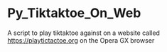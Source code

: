 # Py_Tiktaktoe_On_Web
A script to play tiktaktoe against on a website called https://playtictactoe.org on the Opera GX browser
